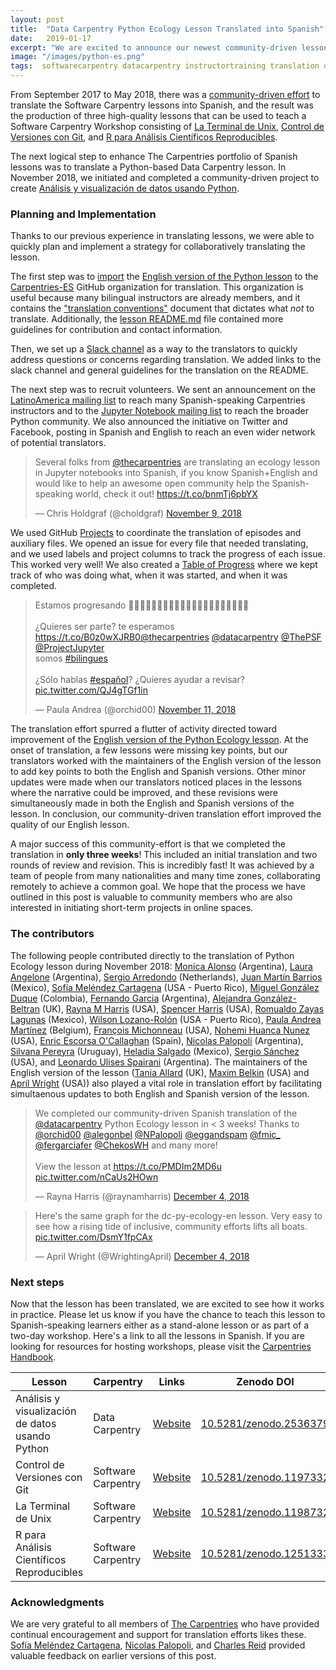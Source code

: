 ```yaml
---
layout: post
title:  "Data Carpentry Python Ecology Lesson Translated into Spanish"
date:   2019-01-17
excerpt: "We are excited to announce our newest community-driven lesson translation: Análisis y visualización de datos usando Python"
image: "/images/python-es.png"
tags:  softwarecarpentry datacarpentry instructortraining translation opensourcesoftware
---
```


From September 2017 to May 2018, there was a [community-driven effort](https://software-carpentry.org/blog/2018/03/forlatinamerica.html) to translate the Software Carpentry lessons into Spanish, and the result was the production of three high-quality lessons that can be used to teach a Software Carpentry Workshop consisting of [La Terminal de Unix](https://swcarpentry.github.io/shell-novice-es/), [Control de Versiones con Git](https://swcarpentry.github.io/git-novice-es/), and [R para Análisis Científicos Reproducibles](https://swcarpentry.github.io/r-novice-gapminder-es/). 

The next logical step to enhance The Carpentries portfolio of Spanish lessons was to translate a Python-based Data Carpentry lesson. In November 2018, we initiated and completed a community-driven project to create [Análisis y visualización de datos usando Python](https://datacarpentry.org/python-ecology-lesson-es/).

### Planning and Implementation

Thanks to our previous experience in translating lessons, we were able to quickly plan and implement a strategy for collaboratively translating the lesson. 

The first step was to [import](https://help.github.com/articles/importing-a-repository-with-github-importer/) the [English version of the Python lesson](https://github.com/datacarpentry/python-ecology-lesson) to the [Carpentries-ES](https://github.com/carpentries-es) GitHub organization for translation. This organization is useful because many bilingual instructors are already members, and it contains the  ["translation conventions"](https://github.com/Carpentries-ES/board/blob/master/Convenciones_Traduccion.md) document that dictates what _not_ to translate. Additionally, the [lesson README.md](https://github.com/datacarpentry/python-ecology-lesson-es/blob/gh-pages/README.md) file contained more guidelines for contribution and contact information.  

Then, we set up a [Slack channel](https://swcarpentry.slack.com/messages/CDZLNHSMQ) as a way to the translators to quickly address questions or concerns regarding translation. We added links to the slack channel and general guidelines for the translation on the README. 

The next step was to recruit volunteers. We sent an announcement on the  [LatinoAmerica mailing list](https://carpentries.topicbox.com/groups/local-latinoamerica) to reach many Spanish-speaking Carpentries instructors and to the [Jupyter Notebook mailing list](https://jupyter.org/community) to reach the broader Python community. We also announced the initiative on Twitter and Facebook, posting in Spanish and English to reach an even wider network of potential translators. 

<blockquote class="twitter-tweet" data-lang="en"><p lang="en" dir="ltr">Several folks from <a href="https://twitter.com/thecarpentries?ref_src=twsrc%5Etfw">@thecarpentries</a> are translating an ecology lesson in Jupyter notebooks into Spanish, if you know Spanish+English and would like to help an awesome open community help the Spanish-speaking world, check it out! <a href="https://t.co/bnmTj6pbYX">https://t.co/bnmTj6pbYX</a></p><p>&mdash; Chris Holdgraf (@choldgraf) <a href="https://twitter.com/choldgraf/status/1061003643460014081?ref_src=twsrc%5Etfw">November 9, 2018</a></p></blockquote>
<script async src="https://platform.twitter.com/widgets.js" charset="utf-8"></script>

We used GitHub [Projects](https://github.com/datacarpentry/python-ecology-lesson-es/projects/1) to coordinate the translation of episodes and auxiliary files. We opened an issue for every file that needed translating, and we used labels and project columns to track the progress of each issue. This worked very well! We also created a [Table of Progress](https://github.com/datacarpentry/python-ecology-lesson-es/blob/gh-pages/fechas-progreso.md) where we kept track of who was doing what, when it was started, and when it was completed. 

<blockquote class="twitter-tweet" data-lang="en"><p lang="es" dir="ltr">Estamos progresando 👋🏽👋🏿🦋👩🏿‍💻👩🏼‍💻👩🏽‍💻👩🏾‍💻😍😇😊😜<br><br>¿Quieres ser parte? te esperamos <a href="https://t.co/B0z0wXJRB0">https://t.co/B0z0wXJRB0</a><a href="https://twitter.com/thecarpentries?ref_src=twsrc%5Etfw">@thecarpentries</a> <a href="https://twitter.com/datacarpentry?ref_src=twsrc%5Etfw">@datacarpentry</a> <a href="https://twitter.com/ThePSF?ref_src=twsrc%5Etfw">@ThePSF</a> <a href="https://twitter.com/ProjectJupyter?ref_src=twsrc%5Etfw">@ProjectJupyter</a> <br>somos <a href="https://twitter.com/hashtag/bilingues?src=hash&amp;ref_src=twsrc%5Etfw">#bilingues</a><br><br>¿Sólo hablas <a href="https://twitter.com/hashtag/espa%C3%B1ol?src=hash&amp;ref_src=twsrc%5Etfw">#español</a>? ¿Quieres ayudar a revisar? <a href="https://t.co/QJ4gTGf1in">pic.twitter.com/QJ4gTGf1in</a></p><p>&mdash; Paula Andrea (@orchid00) <a href="https://twitter.com/orchid00/status/1061729697023868929?ref_src=twsrc%5Etfw">November 11, 2018</a></p></blockquote>
<script async src="https://platform.twitter.com/widgets.js" charset="utf-8"></script>

The translation effort spurred a flutter of activity directed toward improvement of the [English version of the Python Ecology lesson](https://github.com/datacarpentry/python-ecology-lesson). At the onset of translation, a few lessons were missing key points, but our translators worked with the maintainers of the English version of the lesson to add key points to both the English and Spanish versions. Other minor updates were made when our translators noticed places in the lessons where the narrative could be improved, and these revisions were simultaneously made in both the English and Spanish versions of the lesson. In conclusion, our community-driven translation effort improved the quality of our English lesson. 

A major success of this community-effort is that we completed the translation in **only three weeks**! This included an initial translation and two rounds of review and revision. This is incredibly fast! It was achieved by a team of people from many nationalities and many time zones, collaborating remotely to achieve a common goal. We hope that the process we have outlined in this post is valuable to community members who are also interested in initiating short-term projects in online spaces.  

### The contributors

The following people contributed directly to the translation of Python Ecology lesson during November 2018: [Monica Alonso](https://github.com/monialo2000) (Argentina), [Laura Angelone](https://github.com/LauCIFASIS) (Argentina), [Sergio Arredondo](https://github.com/arredondo23) (Netherlands), [Juan Martín Barrios](https://github.com/jmbarrios) (Mexico), [Sofía Meléndez Cartagena](https://github.com/ComplejoC) (USA - Puerto Rico), [Miguel González Duque](https://github.com/miguelgondu) (Colombia), [Fernando Garcia](https://github.com/fergarciafer) (Argentina), [Alejandra González-Beltran](https://github.com/agbeltran) (UK), [Rayna M Harris](https://github.com/raynamharris) (USA), [Spencer Harris](https://github.com/spencerbh) (USA), [Romualdo Zayas Lagunas](https://github.com/rzayas) (Mexico), [Wilson Lozano-Rolón](https://github.com/welozano) (USA - Puerto Rico), [Paula Andrea Martínez](https://github.com/orchid00) (Belgium),  [François Michonneau](https://github.com/fmichonneau) (USA), [Nohemi Huanca Nunez](https://github.com/nohemihuanca) (USA), [Enric Escorsa O'Callaghan](https://github.com/enricescorsa) (Spain), [Nicolas Palopoli](https://github.com/NPalopoli) (Argentina), [Silvana Pereyra](https://github.com/spereyra) (Uruguay), [Heladia Salgado](https://github.com/Helysalgado) (Mexico), [Sergio Sánchez](https://github.com/chekos) (USA), and [Leonardo Ulises Spairani](https://github.com/LUS24) (Argentina). The maintainers of the English version of the lesson ([Tania Allard](https://github.com/trallard) (UK), [Maxim Belkin](https://github.com/maxim-belkin) (USA) and [April Wright](https://github.com/wrightaprilm) (USA)) also played a vital role in translation effort by facilitating simultaenous updates to both English and Spanish version of the lesson.

<blockquote class="twitter-tweet" data-lang="en"><p lang="en" dir="ltr">We completed our community-driven Spanish translation of the <a href="https://twitter.com/datacarpentry?ref_src=twsrc%5Etfw">@datacarpentry</a> Python Ecology lesson in &lt; 3 weeks!  Thanks to <a href="https://twitter.com/orchid00?ref_src=twsrc%5Etfw">@orchid00</a>  <a href="https://twitter.com/alegonbel?ref_src=twsrc%5Etfw">@alegonbel</a> <a href="https://twitter.com/NPalopoli?ref_src=twsrc%5Etfw">@NPalopoli</a> <a href="https://twitter.com/eggandspam?ref_src=twsrc%5Etfw">@eggandspam</a> <a href="https://twitter.com/fmic_?ref_src=twsrc%5Etfw">@fmic_</a>  <a href="https://twitter.com/fergarciafer?ref_src=twsrc%5Etfw">@fergarciafer</a> <a href="https://twitter.com/ChekosWH?ref_src=twsrc%5Etfw">@ChekosWH</a> and many more! <br><br>View the lesson at <a href="https://t.co/PMDIm2MD6u">https://t.co/PMDIm2MD6u</a> <a href="https://t.co/nCaUs2HOwn">pic.twitter.com/nCaUs2HOwn</a></p><p>&mdash; Rayna Harris (@raynamharris) <a href="https://twitter.com/raynamharris/status/1070001633445130240?ref_src=twsrc%5Etfw">December 4, 2018</a></p></blockquote>
<script async src="https://platform.twitter.com/widgets.js" charset="utf-8"></script>

<blockquote class="twitter-tweet" data-conversation="none" data-lang="en"><p lang="en" dir="ltr">Here&#39;s the same graph for the dc-py-ecology-en lesson. Very easy to see how a rising tide of inclusive, community efforts lifts all boats. <a href="https://t.co/DsmY1fpCAx">pic.twitter.com/DsmY1fpCAx</a></p><p>&mdash; April Wright (@WrightingApril) <a href="https://twitter.com/WrightingApril/status/1070006471222538240?ref_src=twsrc%5Etfw">December 4, 2018</a></p></blockquote>
<script async src="https://platform.twitter.com/widgets.js" charset="utf-8"></script>


### Next steps

Now that the lesson has been translated, we are excited to see how it works in practice. Please let us know if you have the chance to teach this lesson to Spanish-speaking learners either as a stand-alone lesson or as part of a two-day workshop. Here's a link to all the lessons in Spanish. If you are looking for resources for hosting workshops, please visit the [Carpentries Handbook](https://docs.carpentries.org/topic_folders/hosts_instructors/index.html). 


| Lesson | Carpentry | Links | Zenodo DOI 
| -------- | -------- | -------- | -------- |
| Análisis y visualización de datos usando Python | Data Carpentry | [Website](https://datacarpentry.org/python-ecology-lesson-es/) | [10.5281/zenodo.2536379](https://zenodo.org/record/2536379)
| Control de Versiones con Git | Software Carpentry | [Website](https://swcarpentry.github.io/git-novice-es/) | [10.5281/zenodo.1197332](https://doi.org/10.5281/zenodo.1197332)
| La Terminal de Unix | Software Carpentry  | [Website](https://swcarpentry.github.io/shell-novice-es/)  | [10.5281/zenodo.1198732](https://doi.org/10.5281/zenodo.1198732)
| R para Análisis Científicos Reproducibles | Software Carpentry | [Website](https://swcarpentry.github.io/r-novice-gapminder-es/) | [10.5281/zenodo.1251333](https://zenodo.org/record/1251333)

### Acknowledgments

We are very grateful to all members of [The Carpentries](https://carpentries.org/) who have provided continual encouragement and support for translation efforts likes these. [Sofía Meléndez Cartagena](https://github.com/ComplejoC), [Nicolas Palopoli](https://github.com/NPalopoli), and [Charles Reid](https://github.com/charlesreid1) provided valuable feedback on earlier versions of this post. 